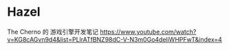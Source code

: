 # Hazel
The Cherno 的 游戏引擎开发笔记
https://www.youtube.com/watch?v=KG8cAGvn9d4&list=PLlrATfBNZ98dC-V-N3m0Go4deliWHPFwT&index=4
